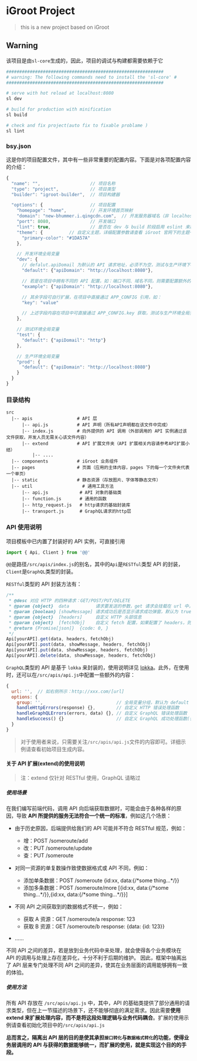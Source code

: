 # iGroot Project

> this is a new project based on iGroot

## Warning
该项目是由`sl-core`生成的，因此，项目的调试与构建都需要依赖于它

``` bash
############################################################
# warning: The following commands need to install the 'sl-core' #
############################################################

# serve with hot reload at localhost:8080
sl dev

# build for production with minification
sl build

# check and fix project(auto fix to fixable problame )
sl lint
```

### bsy.json
这是你的项目配置文件，其中有一些非常重要的配置内容。下面是对各项配置内容的介绍：
``` javascript
{
  "name": "",                   // 项目名称
  "type": "project",            // 项目类型
  "builder": "igroot-builder",  // 项目构建器

  "options": {                  // 项目配置
    "homepage": "home",         // 开发环境首页映射
    "domain": "new-bhummer.i.qingcdn.com",  // 开发服务器域名（非 localhost 可能需要修改系统 hosts 文件）
    "port": 8080,               // 开发端口
    "lint": true,               // 是否在 dev 与 build 阶段启用 eslint 来检查代码
    "theme": {          // 自定义主题，详细配置参数请查看 iGroot 官网下的主题一栏
      "primary-color": "#1DA57A"
    },

    // 开发环境全局变量
    "dev": {
      // defalut.apiDomail 为默认的 API 请求地址，必须不为空，测试与生产环境下相同
      "default": {"apiDomain": "http://localhost:8080"},

      // 若是在项目中拥有不同的 API 配置，如：端口不同、域名不同，则需要配置额外的变量分组
      "example": {"apiDomain": "http://localhost:8080"},

      // 其余字段可自行扩展，在项目中直接通过 APP_CONFIG 引用，如：
      "key": "value"

      // 上述字段内容在项目中可直接通过 APP_CONFIG.key 获取，测试与生产环境全局变量使用方法相同
    },

    // 测试环境全局变量
    "test": {
      "default": {"apiDomail": "http"}
    },

    // 生产环境全局变量
    "prod": {
      "default": {"apiDomain": "http://localhost:8080"}
    }
  }
}
```

### 目录结构
```
src
  |-- apis                 # API 层
      |-- api.js           # API 声明（所有API声明都在该文件中完成）
      |-- index.js         # 向外提供的 API 调用（外部调用的 API 实例通过该文件获取，开发人员无需关心该文件内容）
      |-- extend           # API 扩展文件夹（API 扩展相关内容请参考API扩展小结）
          |-- ....
  |-- components           # iGroot 业务组件
  |-- pages                # 页面（应用的主体内容，pages 下的每一个文件夹代表一个单页）
  |-- static               # 静态资源（存放图片、字体等静态文件）
  |-- util                   # 通用工具方法
      |-- api.js            # API 对象的基础类
      |-- function.js       # 通用的函数
      |-- http_request.js   # http请求的基础封装库
      |-- transport.js      # GraphQL请求的http层
```

### API 使用说明
项目模板中已内置了封装好的 API 实例，可直接引用
``` javascript
import { Api, Client } from '@@'
```
`@@`是路径`/src/apis/index.js`的别名，其中的`Api`是`RESTful`类型 API 的封装，`Client`是`GraphQL`类型的封装。

`RESTful`类型的 API 封装方法有：
``` javascript
/**
 * @desc 对应 HTTP 的四种请求：GET/POST/PUT/DELETE
 * @param {object}  data          请求要发送的参数，get 请求会挂载在 url 中，其余类型会挂载在请求体中
 * @param {boolean} [showMessage] 请求成功后是否显示请求成功弹窗，默认为 true
 * @param {object}  [headers]     自定义 HTTP 头部信息
 * @param {object}  [fetchObj]    自定义 fetch 配置，如果配置了 headers，则会覆盖前一个参数配置的 headers
 * @return {Promise[json]}  {code: 0, }
 */
Api[yourAPI].get(data, headers, fetchObj)
Api[yourAPI].post(data, showMessage, headers, fetchObj)
Api[yourAPI].put(data, showMessage, headers, fetchObj)
Api[yourAPI].delete(data, showMessage, headers, fetchObj)
```

`GraphQL`类型的 API 是基于 `lokka` 来封装的，使用说明详见 [lokka](https://github.com/kadirahq/lokka)。此外，在使用时，还可以在`/src/apis/api.js`中配置一些额外的内容：
``` javascript
{
  url: '',  // 如右侧所示：http://xxx.com/[url]
  options: {
    group: '',                            // 全局变量分组，默认为 default
    handleHttpErrors(response) {},        // 自定义 HTTP 错误处理函数
    handleGraphQLErrors(errors, data) {}, // 自定义 GraphQL 错误处理函数
    handleSuccess() {}                    // 自定义 GraphQL 成功处理函数(仅 mutation 会触发)
  }
}
```

> 对于使用者来说，只需要关注`/src/apis/api.js`文件的内容即可。详细示例请查看初始项目生成内容。

#### 关于 API 扩展(extend)的使用说明
> 注：extend 仅针对 RESTful 使用，GraphQL 请略过

##### 使用场景
在我们编写前端代码，调用 API 向后端获取数据时，可能会由于各种各样的原因，导致 **API 所提供的服务无法符合一个统一的标准**，例如这几个场景：
* 由于历史原因，后端提供给我们的 API 可能并不符合 RESTful 规范，例如：
  * 增：POST /someroute/add
  * 改：PUT /someroute/update
  * 查：PUT /someroute

* 对同一资源的单复数操作致使数据格式或 API 不同，例如：
  * 添加单条数据：POST /someroute         {id:xx, data:{/\*some thing...\*/}}
  * 添加多条数据：POST /someroute/more    [{id:xx, data:{/\*some thing...\*/}},{id:xx, data:{/\*some thing...\*/}}]

* 不同 API 之间获取到的数据格式不统一，例如：
  * 获取 A 资源：GET /someroute/a response: 123
  * 获取 B 资源：GET /someroute/b response: {data: {id: 123}}

* ……

不同 API 之间的差异，若是放到业务代码中来处理，就会使得各个业务模块在 API 的调用与处理上存在差异化，十分不利于后期的维护。
因此，框架中抽离出了 API 层来专门处理不同 API 之间的差异，使其在业务层面的调用能够拥有一致的体验。

##### 使用方法
所有 API 存放在 `/src/apis/api.js` 中，其中，API 的基础类提供了部分通用的请求类型，但在上一节描述的场景下，还不能够彻底的满足需求。因此需要**使用 extend 来扩展处理内容，而不是将这段处理逻辑与业务代码耦合**。扩展的使用示例请查看初始化项目中的`/src/apis/api.js`

**总而言之，隔离出 API 层的目的是使其承担`接口转化`与`数据格式转化`的功能，使得业务层调用的 API 与获得的数据能够统一，而扩展的使用，就是实现这个目的的手段。**